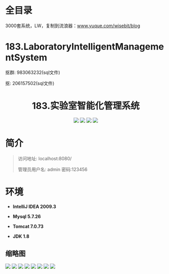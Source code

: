 # 全目录

3000套系统，LW，复制到流浪器：www.yuque.com/wisebit/blog

# 183.LaboratoryIntelligentManagementSystem

<p>抠群: 983063232(sql文件)</p>
<p>抠: 206157502(sql文件)</p>


<p><h1 align="center">183.实验室智能化管理系统</h1></p>


<p align="center">
	<img src="https://img.shields.io/badge/jdk-1.8-orange.svg"/>
    <img src="https://img.shields.io/badge/spring-5.x-lightgrey.svg"/>
    <img src="https://img.shields.io/badge/springmvc-3.x-blue.svg"/>
    <img src="https://img.shields.io/badge/mybatis-5.x-yellow.svg"/>
</p>

# 简介
>
> 
> 
> 访问地址: localhost:8080/
> 
> 管理员用户名: admin 密码:123456


# 环境

- <b>IntelliJ IDEA 2009.3</b>

- <b>Mysql 5.7.26</b>

- <b>Tomcat 7.0.73</b>

- <b>JDK 1.8</b>




## 缩略图

![](https://bitwise.oss-cn-heyuan.aliyuncs.com/2024/9/10/02d9a6a2-2519-4def-a894-3fb10cdc9b5a.png)
![](https://bitwise.oss-cn-heyuan.aliyuncs.com/2024/9/10/830b1d75-f141-460b-a498-3b12539c5680.png)
![](https://bitwise.oss-cn-heyuan.aliyuncs.com/2024/9/10/2ce3c6de-3ff4-44d7-9408-e12de41eaf05.png)
![](https://bitwise.oss-cn-heyuan.aliyuncs.com/2024/9/10/bd9cf6c7-733a-4646-9a4f-f14d233a61fa.png)
![](https://bitwise.oss-cn-heyuan.aliyuncs.com/2024/9/10/e6ea4871-db5a-4b2b-beb9-75b7246d44dc.png)
![](https://bitwise.oss-cn-heyuan.aliyuncs.com/2024/9/10/aba56c13-04b2-4351-9525-8d3c75e3b70c.png)
![](https://bitwise.oss-cn-heyuan.aliyuncs.com/2024/9/10/f227129a-4a7e-48f1-9a53-5efbafa120e1.png)
![](https://bitwise.oss-cn-heyuan.aliyuncs.com/2024/9/10/daa16589-8054-44cb-b3ac-6fbe2110087c.png)



